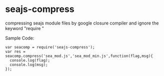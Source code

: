 seajs-compress
==============

compressing  seajs module files by google closure compiler and ignore the keyword "require "



<p>Sample Code:</p>


<pre><code>var seacomp = require('seajs-compress');
var res =  seacomp.compress('sea_mod.js','sea_mod_min.js',function(flag,msg){ 
  console.log(flag);
  console.log(msg);
});
</code></pre>
